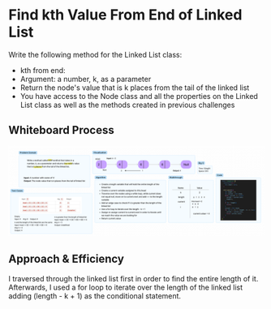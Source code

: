 # Find kth Value From End of Linked List
Write the following method for the Linked List class:
- kth from end:
- Argument: a number, k, as a parameter
- Return the node's value that is k places from the tail of the linked list
- You have access to the Node class and all the properties on the Linked List class as well as the methods created in previous challenges

## Whiteboard Process
<img src = "linked-list-kth.png">

## Approach & Efficiency
I traversed through the linked list first in order to find the entire length of it.
Afterwards, I used a for loop to iterate over the length of the linked list adding (length - k + 1) as the conditional statement.
